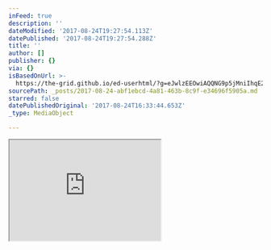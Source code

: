 ```yaml
---
inFeed: true
description: ''
dateModified: '2017-08-24T19:27:54.113Z'
datePublished: '2017-08-24T19:27:54.288Z'
title: ''
author: []
publisher: {}
via: {}
isBasedOnUrl: >-
  https://the-grid.github.io/ed-userhtml/?g=eJwlzEEOwiAQQNG9p5jMniIhqE2Aq5gGMGIoEJiK3l6rq796X3fXYiXozRnkfIwx1TLaFAv_9dERwotCy0ti9K7B4J3WhFbzv7RwAO3jE1xaeje4K-bKlsmXkRnFNTSE6A1KKZW4nG5XoY5SzWKW533ztfYDSpAsGQ
sourcePath: _posts/2017-08-24-abf1ebcd-4a81-463b-8c9f-e34696f5905a.md
starred: false
datePublishedOriginal: '2017-08-24T16:33:44.653Z'
_type: MediaObject

---
```

<iframe src="https://the-grid.github.io/ed-userhtml/?g=eJwlzEEOwiAQQNG9p5jMniIhqE2Aq5gGMGIoEJiK3l6rq796X3fXYiXozRnkfIwx1TLaFAv_9dERwotCy0ti9K7B4J3WhFbzv7RwAO3jE1xaeje4K-bKlsmXkRnFNTSE6A1KKZW4nG5XoY5SzWKW533ztfYDSpAsGQ" height="200" style=""></iframe>